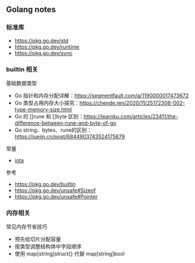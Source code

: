 ## Golang notes
### 标准库
- https://pkg.go.dev/std
- https://pkg.go.dev/runtime
- https://pkg.go.dev/sync

### builtin 相关
基础数据类型
- Go 指针和内存分配详解：https://segmentfault.com/a/1190000017473672
- Go 类型占用内存大小探究：https://chende.ren/2020/11/25172308-002-type-memory-size.html
- Go 的 []rune 和 []byte 区别：https://learnku.com/articles/23411/the-difference-between-rune-and-byte-of-go
- Go string、bytes、rune的区别：https://juejin.cn/post/6844903743524175879

常量
- [iota](https://github.com/gzhh/golang-notes/tree/main/src/basic/builtin/iota.md)

参考
- https://pkg.go.dev/builtin
- https://pkg.go.dev/unsafe#Sizeof
- https://pkg.go.dev/unsafe#Pointer


### 内存相关
常见内存节省技巧
- 预先给切片分配容量
- 按类型调整结构体中字段顺序
- 使用 map[string]struct{} 代替 map[string]bool

